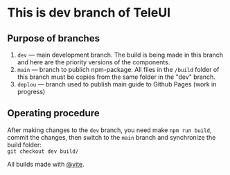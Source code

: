 # This is dev branch of TeleUI

## Purpose of branches
 1. `dev` — main development branch. The build is being made in this branch and here are the priority versions of the components.
 2. `main` — branch to publich npm-package. All files in the `/build` folder of this branch must be copies from the same folder in the "dev" branch.
 3. `deplou` — branch used to publish main guide to Github Pages (work in progress)


## Operating procedure
After making changes to the `dev` branch, you need make `npm run build`, commit the changes,
then switch to the `main` branch and synchronize the build folder: \
`git checkout dev build/`


All builds made with [@vite](https://vitejs.dev/).
